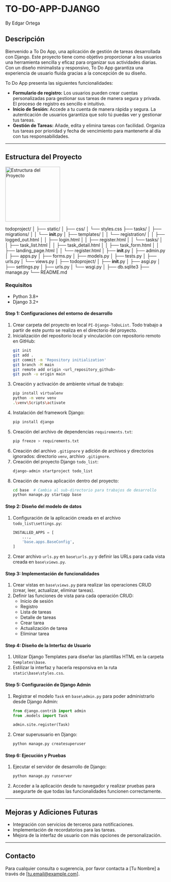 # TO-DO-APP-DJANGO
By Edgar Ortega

## Descripción
Bienvenido a To Do App, una aplicación de gestión de tareas desarrollada con Django. Este proyecto tiene como objetivo proporcionar a los usuarios una herramienta sencilla y eficaz para organizar sus actividades diarias. Con un diseño minimalista y responsivo, To Do App garantiza una experiencia de usuario fluida gracias a la concepción de su diseño.

To Do App presenta las siguientes funcionalidades:

- **Formulario de registro:** Los usuarios pueden crear cuentas personalizadas para gestionar sus tareas de manera segura y privada. El proceso de registro es sencillo e intuitivo.
- **Inicio de Sesión:** Accede a tu cuenta de manera rápida y segura. La autenticación de usuarios garantiza que solo tú puedas ver y gestionar tus tareas.
- **Gestión de Tareas:** Añade, edita y elimina tareas con facilidad. Organiza tus tareas por prioridad y fecha de vencimiento para mantenerte al día con tus responsabilidades.
---

## Estructura del Proyecto
<img width="172" alt="Estructura del Proyecto" src="https://github.com/evansio/TO-DO-APP-DJANGO/assets/99567473/2f978c4f-9ef6-4961-87cf-7939da1ab3bb">

todoproject/
│
├── static/
│   ├── css/
│       └── styles.css
├── tasks/
│   ├── migrations/
│   │   └── __init__.py
│   ├── templates/
│   │   └── registration/
│   │       ├── logged_out.html
│   │       ├── login.html
│   │       ├── register.html
│   │   └── tasks/
│   │       ├── task_list.html
│   │       ├── task_detail.html
│   │       ├── task_form.html
│   │       ├── landing_page.html
│   │       └── register.html
│   ├── __init__.py
│   ├── admin.py
│   ├── apps.py
│   ├── forms.py
│   ├── models.py
│   ├── tests.py
│   ├── urls.py
│   └── views.py
│
├── todoproject/
│   ├── __init__.py
│   ├── asgi.py
│   ├── settings.py
│   ├── urls.py
│   └── wsgi.py
│
├── db.sqlite3
├── manage.py
└── README.md


### Requisitos

- Python 3.8+
- Django 3.2+

#### Step 1: Configuraciones del entorno de desarrollo

1. Crear carpeta del proyecto en local `PI-Django-ToDoList`. Todo trabajo a partir de este punto se realiza en el directorio del proyecto.
2. Inicialización del repositorio local y vinculación con repositorio remoto en GitHub:
    ```sh
    git init
    git add .
    git commit -m 'Repository initialization'
    git branch -M main
    git remote add origin <url_repository_github>
    git push -u origin main
    ```
3. Creación y activación de ambiente virtual de trabajo:
    ```sh
    pip install virtualenv
    python -m venv venv
    .\venv\Scripts\activate    
    ```
4. Instalación del framework Django:
    ```sh
    pip install django
    ```
5. Creación del archivo de dependencias `requirements.txt`:
    ```sh
    pip freeze > requirements.txt
    ```
6. Creación del archivo `.gitignore` y adición de archivos y directorios ignorados: directorio `venv`, archivo `.gitignore`.
7. Creación del proyecto Django `todo_list`:
    ```sh
    django-admin startproject todo_list
    ```
8. Creación de nueva aplicación dentro del proyecto:
    ```sh
    cd base  # Cambia al sub-directorio para trabajos de desarrollo
    python manage.py startapp base
    ```

#### Step 2: Diseño del modelo de datos

1. Configuración de la aplicación creada en el archivo `todo_list\settings.py`:
    ```python
    INSTALLED_APPS = [
        ...,
        'base.apps.BaseConfig', 
    ]
    ```
2. Crear archivo `urls.py` en `base\urls.py` y definir las URLs para cada vista creada en `base\views.py`.

#### Step 3: Implementación de funcionalidades

1. Crear vistas en `base\views.py` para realizar las operaciones CRUD (crear, leer, actualizar, eliminar tareas).
2. Definir las funciones de vista para cada operación CRUD:
    - Inicio de sesión
    - Registro
    - Lista de tareas
    - Detalle de tareas
    - Crear tarea
    - Actualización de tarea
    - Eliminar tarea

#### Step 4: Diseño de la Interfaz de Usuario

1. Utilizar Django Templates para diseñar las plantillas HTML en la carpeta `templates\base`.
2. Estilizar la interfaz y hacerla responsiva en la ruta `static\base\styles.css`.

#### Step 5: Configuración de Django Admin

1. Registrar el modelo `Task` en `base\admin.py` para poder administrarlo desde Django Admin:
    ```python
    from django.contrib import admin
    from .models import Task

    admin.site.register(Task)
    ```
2. Crear superusuario en Django:
    ```sh
    python manage.py createsuperuser
    ```

#### Step 6: Ejecución y Pruebas

1. Ejecutar el servidor de desarrollo de Django:
    ```sh
    python manage.py runserver
    ```
2. Acceder a la aplicación desde tu navegador y realizar pruebas para asegurarte de que todas las funcionalidades funcionen correctamente.

---

## Mejoras y Adiciones Futuras

- Integración con servicios de terceros para notificaciones.
- Implementación de recordatorios para las tareas.
- Mejora de la interfaz de usuario con más opciones de personalización.

---

## Contacto
Para cualquier consulta o sugerencia, por favor contacta a [Tu Nombre] a través de [tu.email@example.com].
